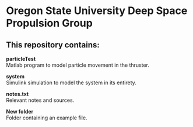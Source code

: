# Oregon State University Deep Space Propulsion Group

This repository contains:
-----------------------------------------------------------------------------------------------------------------------------------
**particleTest**  
Matlab program to model particle movement in the thruster.


**system**  
Simulink simulation to model the system in its entirety.


**notes.txt**  
Relevant notes and sources.


**New folder**  
Folder containing an example file.
